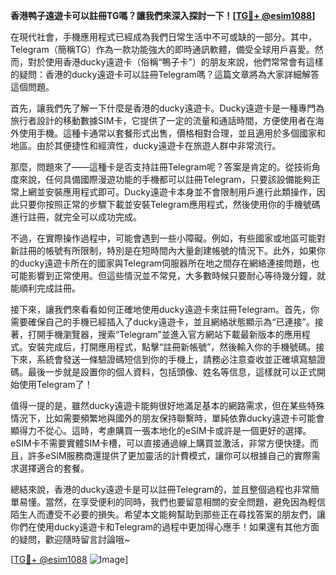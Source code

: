 **香港鸭子遠遊卡可以註冊TG嗎？讓我們來深入探討一下！[[TG💪+ @esim1088](https://t.me/s/esim1088)]**

在現代社會，手機應用程式已經成為我們日常生活中不可或缺的一部分。其中，Telegram（簡稱TG）作為一款功能強大的即時通訊軟體，備受全球用戶喜愛。然而，對於使用香港ducky遠遊卡（俗稱“鴨子卡”）的朋友來說，他們常常會有這樣的疑問：香港的ducky遠遊卡可以註冊Telegram嗎？這篇文章將為大家詳細解答這個問題。

首先，讓我們先了解一下什麼是香港的ducky遠遊卡。Ducky遠遊卡是一種專門為旅行者設計的移動數據SIM卡，它提供了一定的流量和通話時間，方便使用者在海外使用手機。這種卡通常以套餐形式出售，價格相對合理，並且適用於多個國家和地區。由於其便捷性和經濟性，ducky遠遊卡在旅遊人群中非常流行。

那麼，問題來了——這種卡是否支持註冊Telegram呢？答案是肯定的。從技術角度來說，任何具備國際漫遊功能的手機都可以註冊Telegram，只要該設備能夠正常上網並安裝應用程式即可。Ducky遠遊卡本身並不會限制用戶進行此類操作，因此只要你按照正常的步驟下載並安裝Telegram應用程式，然後使用你的手機號碼進行註冊，就完全可以成功完成。

不過，在實際操作過程中，可能會遇到一些小障礙。例如，有些國家或地區可能對新註冊的帳號有所限制，特別是在短時間內大量創建帳號的情況下。此外，如果你的ducky遠遊卡所在的國家與Telegram伺服器所在地之間存在網絡連接問題，也可能影響到正常使用。但這些情況並不常見，大多數時候只要耐心等待幾分鐘，就能順利完成註冊。

接下來，讓我們來看看如何正確地使用ducky遠遊卡來註冊Telegram。首先，你需要確保自己的手機已經插入了ducky遠遊卡，並且網絡狀態顯示為“已連接”。接著，打開手機瀏覽器，搜索“Telegram”並進入官方網站下載最新版本的應用程式。安裝完成后，打開應用程式，點擊“註冊新帳號”，然後輸入你的手機號碼。接下來，系統會發送一條驗證碼短信到你的手機上，請務必注意查收並正確填寫驗證碼。最後一步就是設置你的個人資料，包括頭像、姓名等信息，這樣就可以正式開始使用Telegram了！

值得一提的是，雖然ducky遠遊卡能夠很好地滿足基本的網路需求，但在某些特殊情況下，比如需要頻繁地與國外的朋友保持聯繫時，單純依靠ducky遠遊卡可能會顯得力不從心。這時，考慮購買一張本地化的eSIM卡或許是一個更好的選擇。eSIM卡不需要實體SIM卡槽，可以直接通過線上購買並激活，非常方便快捷。而且，許多eSIM服務商還提供了更加靈活的計費模式，讓你可以根據自己的實際需求選擇適合的套餐。

總結來說，香港的ducky遠遊卡是可以註冊Telegram的，並且整個過程也非常簡單易懂。當然，在享受便利的同時，我們也要留意相關的安全問題，避免因為輕信陌生人而遭受不必要的損失。希望本文能夠幫助到那些正在尋找答案的朋友們，讓你們在使用ducky遠遊卡和Telegram的過程中更加得心應手！如果還有其他方面的疑問，歡迎隨時留言討論哦~

[[TG💪+ @esim1088](https://t.me/s/esim1088) ![Image](https://i.postimg.cc/4NQfJmqS/Snipaste-2025-05-13-00-14-12.png)]